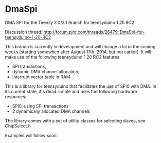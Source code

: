 DmaSpi
======

DMA SPI for the Teensy 3.0/3.1
Branch for teensyduino 1.20 RC2

Discussion thread: http://forum.pjrc.com/threads/26479-DmaSpi-for-teensyduino-1-20-RC2

This branch is currently in development and will change a lot in the coming weeks (starting somewhen after August 17th, 2014, but not earlier). It will make use of the following teensyduino 1.20 RC2 features:
- SPI transactions,
- dynamic DMA channel allocation,
- interrupt vector table in RAM

This is a library for teensyduino that facilitates the use of SPI0 with DMA. In its current state, it's dead simple and uses the following hardware resources:
- SPI0, using SPI transactions
- 2 dynamically allocated DMA channels

The library comes with a set of utility classes for selecting slaves, see ChipSelect.h

Examples will follow soon.
